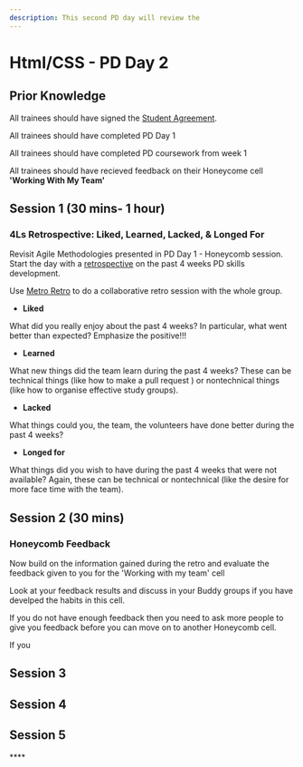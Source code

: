 ```yaml
---
description: This second PD day will review the
---
```


# Html/CSS - PD Day 2

## Prior Knowledge 

All trainees should have signed the [Student Agreement](https://docs.codeyourfuture.io/organisation/agreements-and-rules/student-agreement). 

All trainees should have completed PD Day 1

All trainees should have completed PD coursework from week 1

All trainees should have recieved feedback on their Honeycome cell **'Working With My Team'** 

## Session 1 \(30 mins- 1 hour\)

### 4Ls Retrospective: Liked, Learned, Lacked, & Longed For

Revisit Agile Methodologies presented in PD Day 1 - Honeycomb session.   
Start the day with a [retrospective](https://www.retrium.com/retrospective-techniques/4ls) on the past 4 weeks PD skills development. 

Use [Metro Retro](https://metroretro.io/) to do a collaborative retro session with the whole group. 

* **Liked**

What did you really enjoy about the past 4 weeks? In particular, what went better than expected? Emphasize the positive!!!

* **Learned**

What new things did the team learn during the past 4 weeks? These can be technical things \(like how to make a pull request \) or nontechnical things \(like how to organise effective study groups\).

* **Lacked**

What things could you, the team, the volunteers  have done better during the past 4 weeks?

* **Longed for**

What things did you wish to have during the past 4 weeks that were not available? Again, these can be technical  or nontechnical \(like the desire for more face time with the team\).

## Session 2 \(30 mins\)

### Honeycomb Feedback

Now build on the information gained during the retro and evaluate the feedback given to you for the 'Working with my team' cell

Look at your feedback results and discuss in your Buddy groups if you have develped the habits in this cell. 

If you do not have enough feedback then you need to ask more people to give you feedback before you can move on to another Honeycomb cell. 

If you 

## Session 3



## Session 4



## Session 5

\*\*\*\*



